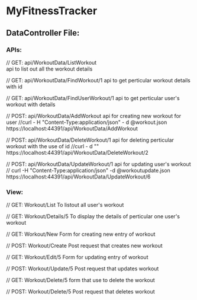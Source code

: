 # MyFitnessTracker



## DataController File:
### APIs:
// GET: api/WorkoutData/ListWorkout  
api to list out all the workout details

// GET: api/WorkoutData/FindWorkout/1
api to get perticular workout details with id

// GET: api/WorkoutData/FindUserWorkout/1
api to get perticular user's workout with details

// POST: api/WorkoutData/AddWorkout
api for creating new workout for user
//curl - H "Content-Type:application/json" - d @workout.json https://localhost:44391/api/WorkoutData/AddWorkout
           
// POST: api/WorkoutData/DeleteWorkout/1
api for deleting perticular workout with the use of id
 //curl - d "" https://localhost:44391/api/WorkoutData/DeleteWorkout/2
 
// POST: api/WorkoutData/UpdateWorkout/1
api for updating user's workout
// curl -H "Content-Type:application/json" -d @workoutupdate.json  https://localhost:44391/api/WorkoutData/UpdateWorkout/6


### View:
// GET: Workout/List
To listout all  user's workout
 
 // GET: Workout/Details/5
To display the details of perticular one user's workout

// GET: Workout/New
Form for creating new entry of workout

// POST: Workout/Create
Post request that creates new workout

// GET: Workout/Edit/5
Form for updating entry of workout

// POST: Workout/Update/5
Post request that updates workout

// GET: Workout/Delete/5
form that use to delete the workout

 // POST: Workout/Delete/5
 Post request that deletes workout
